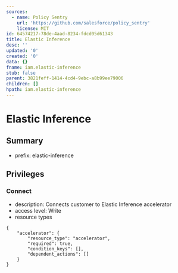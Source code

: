 ```yaml
---
sources:
  - name: Policy Sentry
    url: 'https://github.com/salesforce/policy_sentry'
    license: MIT
id: 64574217-78de-4aad-8234-fdcd05d61343
title: Elastic Inference
desc: ''
updated: '0'
created: '0'
data: {}
fname: iam.elastic-inference
stub: false
parent: 3821feff-1414-4cd4-9ebc-a8b99ee79006
children: []
hpath: iam.elastic-inference
---
```

# Elastic Inference

## Summary

- prefix: elastic-inference

## Privileges

### Connect

- description: Connects customer to Elastic Inference accelerator
- access level: Write
- resource types

```
{
    "accelerator": {
        "resource_type": "accelerator",
        "required": true,
        "condition_keys": [],
        "dependent_actions": []
    }
}
```
